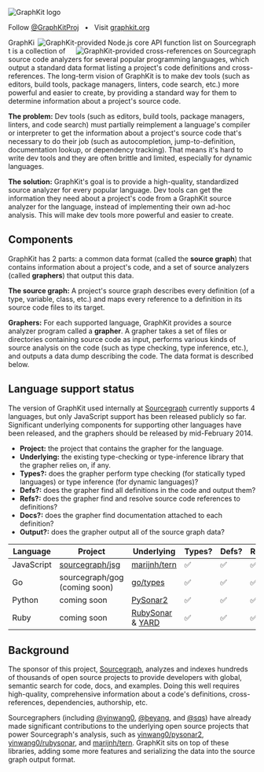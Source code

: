 ![GraphKit logo](https://raw.github.com/sourcegraph/graphkit/master/media/logo.png)

Follow [@GraphKitProj](https://twitter.com/GraphKitProj) &nbsp; &bull; &nbsp; Visit [graphkit.org](http://graphkit.org)

<a href="https://sourcegraph.com/github.com/joyent/node"><img align=right alt="GraphKit-provided Node.js core API function list on Sourcegraph" src="https://raw.github.com/sourcegraph/graphkit/master/media/symbols-list.png"></a> <a href="https://sourcegraph.com/github.com/joyent/node/symbols/javascript/commonjs/lib/assert.js/-/equal"><img align=right alt="GraphKit-provided cross-references on Sourcegraph" src="https://raw.github.com/sourcegraph/graphkit/master/media/examples.png"></a> GraphKit is a collection of source code analyzers for several popular
programming languages, which output a standard data format listing a project's
code definitions and cross-references. The long-term vision of GraphKit is to
make dev tools (such as editors, build tools, package managers, linters, code
search, etc.) more powerful and easier to create, by providing a standard way
for them to determine information about a project's source code.

**The problem:** Dev tools (such as editors, build tools, package managers,
linters, and code search) must partially reimplement a language's compiler or
interpreter to get the information about a project's source code that's
necessary to do their job (such as autocompletion, jump-to-definition,
documentation lookup, or dependency tracking). That means it's hard to write dev
tools and they are often brittle and limited, especially for dynamic languages.

**The solution:** GraphKit's goal is to provide a high-quality, standardized
source analyzer for every popular language. Dev tools can get the information
they need about a project's code from a GraphKit source analyzer for the
language, instead of implementing their own ad-hoc analysis. This will make dev
tools more powerful and easier to create.

## Components

GraphKit has 2 parts: a common data format (called the **source graph**) that
contains information about a project's code, and a set of source analyzers
(called **graphers**) that output this data.

**The source graph:** A project's source graph describes every definition (of a
type, variable, class, etc.) and maps every reference to a definition in its
source code files to its target.

**Graphers:** For each supported language, GraphKit provides a source analyzer
program called a **grapher**. A grapher takes a set of files or directories
containing source code as input, performs various kinds of source analysis on
the code (such as type checking, type inference, etc.), and outputs a data dump
describing the code. The data format is described below.

## Language support status

The version of GraphKit used internally at
[Sourcegraph](https://sourcegraph.com) currently supports 4 languages, but only
JavaScript support has been released publicly so far. Significant underlying
components for supporting other languages have been released, and the graphers
should be released by mid-February 2014.

* **Project:** the project that contains the grapher for the language.
* **Underlying:** the existing type-checking or type-inference library that the grapher relies on, if any.
* **Types?:** does the grapher perform type checking (for statically typed languages) or type inference (for dynamic languages)?
* **Defs?:** does the grapher find all definitions in the code and output them?
* **Refs?:** does the grapher find and resolve source code references to definitions?
* **Docs?:** does the grapher find documentation attached to each definition?
* **Output?:** does the grapher output all of the source graph data?

| Language  | Project | Underlying | Types? | Defs? | Refs? | Docs? | Output? |
| ------------- | ------------- | ------------- | ------------- | ------------- | ------------- | ------------- | ------------- |
| JavaScript  | [sourcegraph/jsg](https://sourcegraph.com/github.com/sourcegraph/jsg) | [marijnh/tern](https://github.com/marijnh/tern) | :white_check_mark: | :white_check_mark: | :white_check_mark: | :white_check_mark: | :white_check_mark: |
| Go  | sourcegraph/gog (coming soon) | [go/types](https://code.google.com/p/go.tools) | :white_check_mark: | :white_check_mark: | :white_check_mark: | :white_check_mark: | :x: |
| Python  | coming soon | [PySonar2](https://github.com/yinwang0/pysonar2) | :white_check_mark: | :white_check_mark: | :white_check_mark: | :white_check_mark: | :x: |
| Ruby  | coming soon | [RubySonar](https://github.com/yinwang0/rubysonar) & [YARD](http://yardoc.org) | :white_check_mark: | :white_check_mark: | :white_check_mark: | :white_check_mark: | :x: |

## Background

The sponsor of this project, [Sourcegraph](https://sourcegraph.com), analyzes
and indexes hundreds of thousands of open source projects to provide developers
with global, semantic search for code, docs, and examples. Doing this well
requires high-quality, comprehensive information about a code's definitions,
cross-references, dependencies, authorship, etc.

Sourcegraphers (including [@yinwang0](https://sourcegraph.com/yinwang0),
[@beyang](https://sourcegraph.com/beyang), and
[@sqs](https://sourcegraph.com/sqs)) have already made significant contributions
to the underlying open source projects that power Sourcegraph's analysis, such
as [yinwang0/pysonar2](https://github.com/yinwang0/pysonar2),
[yinwang0/rubysonar](https://github.com/yinwang0/rubysonar), and
[marijnh/tern](https://github.com/marijnh/tern). GraphKit sits on top of these
libraries, adding some more features and serializing the data into the source
graph output format.
